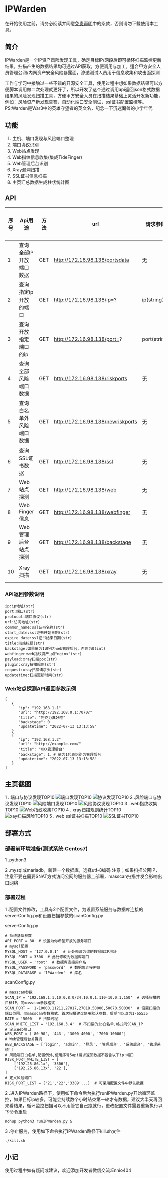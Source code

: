 # IPWarden

在开始使用之前，请务必阅读并同意[免责声明](Disclaimer.md)中的条款，否则请勿下载使用本工具。

## 简介

IPWarden是一个IP资产风险发现工具，确定目标IP/网段后即可循环扫描监控更新结果，扫描产生的数据结果均可通过API获取，方便调用与加工。适合甲方安全人员管理公网/内网资产安全风险暴露面，渗透测试人员用于信息收集和攻击面探测

工作与学习中接触过一些不错的开源安全工具，使用过程中想如果数据结果可以方便脚本调用做二次处理就更好了，所以开发了这个通过调用api返回json格式数据结果的风险发现扫描工具，方便甲方安全人员在扫描结果基础上灵活开发新功能，例如：风险资产新发现告警，自动化端口安全测试，ssl证书配置监控等。PS:Warden是War3中的英雄守望者的英文名，纪念一下沉迷魔兽的小学年代

## 功能

1. 主机、端口发现与风险端口整理
2. 端口协议识别
3. Web站点发现
4. Web指纹信息收集(集成TideFinger)
5. Web管理后台识别
6. Xray漏洞扫描
7. SSL证书信息扫描
8. 主页汇总数据生成柱状统计图

## API


| 序号 | Api用途                  | 方法 | url                               | 请求参数     | 返回字段                                                  | 返回格式 |
| ---- | ------------------------ | ---- | --------------------------------- | ------------ | --------------------------------------------------------- | -------- |
| 1    | 查询全部IP开放端口数据   | GET  | http://172.16.98.138/portsdata    | 无           | ip, port, protocol, updatetime                            | json     |
| 2    | 查询指定ip开放的端口     | GET  | http://172.16.98.138/ip=?         | ip(string)   | port, protocol, updatetime                                | json     |
| 3    | 查询开放指定端口的ip     | GET  | http://172.16.98.138/port=?       | port(string) | ip, updatetime                                            | json     |
| 4    | 查询全部风险端口数据     | GET  | http://172.16.98.138/riskports    | 无           | 同序号1                                                   | json     |
| 5    | 查询白名单外风险端口数据 | GET  | http://172.16.98.138/newriskports | 无           | 同序号1                                                   | json     |
| 6    | 查询SSL证书数据          | GET  | http://172.16.98.138/ssl          | 无           | ip, url, common_name, start_date, expire_date, updatetime | json     |
| 7    | Web站点探测              | GET  | http://172.16.98.138/web          | 无           | ip, url, title, backstage, updatetime                     | json     |
| 8    | Web Finger信息           | GET  | http://172.16.98.138/webfinger    | 无           | url, title, webfinger, updatetime                         | json     |
| 9    | Web管理后台站点探测      | GET  | http://172.16.98.138/backstage    | 无           | 同序号7                                                   | json     |
| 10   | Xray扫描                 | GET  | http://172.16.98.138/xray         | 无           | url, payload, plugin, request, updatetime                 | json     |

### API返回参数说明
```
ip:ip地址(str)
port:端口(str)
protocol:端口协议(str)
url:访问地址(str)
common_name:ssl证书名称(str)
start_date:ssl证书开始日期(str)
expire_date:ssl证书结束日期(str)
title:网站标题(str)
backstage:如果值为1识别为web管理后台，否则为0(int)
webfinger:web指纹资产,如"nginx"(str)
payload:xray扫描poc(str)
plugin:xray扫描规则(str)
request:xray扫描请求头(str)
updatetime:扫描更新时间(str)
```

### Web站点探测API返回参数示例
```
[
   {
      "ip": "192.168.1.1"
      "url": "http://192.168.0.1:7070/"
      "title": "巧克力真好吃"
      "backstage": 0
      "updatetime": "2022-07-13 13:13:58"
   }
   {
      "ip": "192.168.1.2"
      "url": "http://example.com/"
      "title": "XXX管理后台"
      "backstage": 1。# 值为1代表识别为管理后台
      "updatetime": "2022-07-13 13:13:58"
   }
]
```

## 主页截图

1 . 端口与协议发现TOP10
   ![端口发现TOP10](./img/port.png)
   ![协议发现TOP10](./img/protocol.png)
2 .风险端口与协议发现TOP10
   ![风险端口发现TOP10](./img/riskport.png)
   ![风险协议发现TOP10](./img/riskprotocol.png)
3 . web指纹收集TOP10
   ![Web指纹收集TOP10](./img/webfinger.png)
4 . xray扫描规则统计TOP10
   ![xay扫描风险TOP10](./img/xray.png)
5 . web ssl证书扫描TOP10
   ![SSL证书TOP10](./img/ssl.png)

## 部署方式
### 部署前环境准备(测试系统:Centos7)
1 .python3

2 .mysql或mariadb，新建一个数据库，选择utf-8编码
注意；如果扫描公网IP，注意不要在需要SNAT方式访问公网的服务器上部署，masscan扫描并发会影响出口网络
### 部署过程
1 .配置文件修改，工具有2个配置文件，为设置系统服务与数据库连接的serverConfig.py和设置扫描参数的scanConfig.py

serverConfig.py
```
# 系统基础参数
API_PORT = 80  # 设置为你希望开放的服务端口
# mysql配置
MYSQL_HOST = '127.0.0.1'  # 此处修改为你的数据库IP地址
MYSQL_PORT = 3306  # 此处修改为数据库端口
MYSQL_USER = 'root'  # 数据库连接用户名
MYSQL_PASSWORD = 'password'  # 数据库连接密码
MYSQL_DATABASE = 'IPWarden'  # 库名
```
scanConfig.py
```
# masscan参数
SCAN_IP = '192.168.1.1,10.0.8.0/24,10.0.1.110-10.0.1.150'  # 选择扫描的目标IP，同masscan参数格式
SCAN_PORT = '1-10000,11211,27017,27018,50000,50070,50030'  # 设置扫描的端口范围，同masscan参数格式，首次扫描建议使用默认参数，后期可以改为1-65535
RATE = '5000'  # 扫描线程
SCAN_WHITE_LIST = '192.168.3.4'  # 不扫描的ip白名单,格式同SCAN_IP
# 定义Web端口
WEB_PORT = ['80-90', '443', '3000-4000', '7000-10000']
# Web管理后台关键词
WEB_BACKSTAGE = ['login', 'admin', '登录', '管理后台', '系统后台', '管理系统']
# 风险端口白名单,配置例外,使用序号5api请求返回数据不包含以下ip:端口
RISK_PORT_WHITE_LIST = [
    ['192.25.86.1x', '3306'],
    ['192.25.86.13x', '22'],
]
# 定义风险端口
RISK_PORT_LIST = ['21','22','3389'...]  # 可采用配置文件中默认数据
```
2 .进入IPWarden路径下，使用如下命令后台执行runIPWarden.py开始循环监控，如果目标ip较多，可能会持续数个小时结束第一轮才有数据，建议大半天再回来看结果，循环监控扫描可以不用管它自己跑就行，更改配置文件需要重新执行以下命令重启
```
nohup python3 runIPWarden.py &
```
3 .停止服务，使用如下命令执行IPWarden路径下kill.sh文件
```
./kill.sh
```
## 小记
使用过程中如有疑问或建议，欢迎添加开发者微信交流:Ennio404

